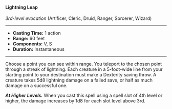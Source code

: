 #### Lightning Leap
*3rd-level evocation* (Artificer, Cleric, Druid, Ranger, Sorcerer, Wizard)
___
- **Casting Time:** 1 action
- **Range:** 60 feet
- **Components:** V, S
- **Duration:** Instantaneous
---
Choose a point you can see within range. You 
teleport to the chosen point through a streak of 
lightning. Each creature in a 5-foot-wide line from 
your starting point to your destination must make a 
Dexterity saving throw. A creature takes 5d8 
lightning damage on a failed save, or half as much 
damage on a successful one.

***At Higher Levels.*** When you cast this spell using a 
spell slot of 4th level or higher, the damage increases
by 1d8 for each slot level above 3rd.

